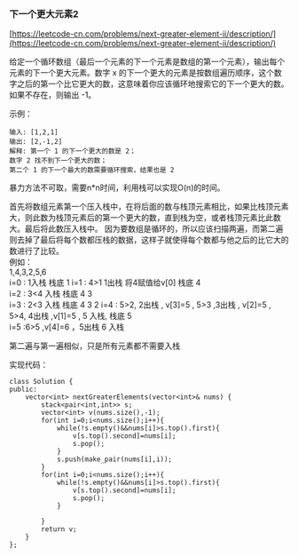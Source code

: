 ### 下一个更大元素2
[https://leetcode-cn.com/problems/next-greater-element-ii/description/](https://leetcode-cn.com/problems/next-greater-element-ii/description/)

给定一个循环数组（最后一个元素的下一个元素是数组的第一个元素），输出每个元素的下一个更大元素。数字 x 的下一个更大的元素是按数组遍历顺序，这个数字之后的第一个比它更大的数，这意味着你应该循环地搜索它的下一个更大的数。如果不存在，则输出 -1。

示例：
~~~
输入: [1,2,1]
输出: [2,-1,2]
解释: 第一个 1 的下一个更大的数是 2；
数字 2 找不到下一个更大的数； 
第二个 1 的下一个最大的数需要循环搜索，结果也是 2
~~~

暴力方法不可取，需要n*n时间，利用栈可以实现O(n)的时间。

首先将数组元素第一个压入栈中，在将后面的数与栈顶元素相比，如果比栈顶元素大，则此数为栈顶元素后的第一个更大的数，直到栈为空，或者栈顶元素比此数大。最后将此数压入栈中。
因为要数组是循环的，所以应该扫描两遍，而第二遍则去掉了最后将每个数都压栈的数据，这样子就使得每个数都与他之后的比它大的数进行了比较。  
例如：  
1,4,3,2,5,6  
i=0 : 1入栈                         栈底 1
i=1 : 4>1  1出栈 将4赋值给v[0]       栈底 4  
i=2 : 3<4 入栈                      栈底 4 3  
i=3 : 2<3 入栈                      栈底 4 3 2
i=4 : 5>2, 2出栈 , v[3]=5 , 
      5>3 ,3出栈 , v[2]=5 , 
      5>4, 4出栈  ,v[1]=5 , 5 入栈,     栈底 5  
i=5  :6>5  ,v[4]=6 ，5出栈 6 入栈

第二遍与第一遍相似，只是所有元素都不需要入栈 


实现代码：
~~~
class Solution {
public:
    vector<int> nextGreaterElements(vector<int>& nums) {
        stack<pair<int,int>> s;
        vector<int> v(nums.size(),-1);
        for(int i=0;i<nums.size();i++){
            while(!s.empty()&&nums[i]>s.top().first){
                v[s.top().second]=nums[i];
                s.pop();
            }
            s.push(make_pair(nums[i],i));
        }
        for(int i=0;i<nums.size();i++){
            while(!s.empty()&&nums[i]>s.top().first){
                v[s.top().second]=nums[i];
                s.pop();
            }
            
        }
        return v;
    }
};
~~~